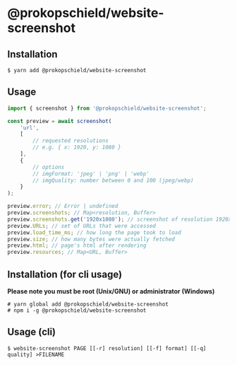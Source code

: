 # @prokopschield/website-screenshot

## Installation

```
$ yarn add @prokopschield/website-screenshot
```

## Usage

```typescript
import { screenshot } from '@prokopschield/website-screenshot';

const preview = await screenshot(
    'url',
    [
        // requested resolutions
        // e.g. { x: 1920, y: 1080 }
    ],
    {
        // options
        // imgFormat: 'jpeg' | 'png' | 'webp'
        // imgQuality: number between 0 and 100 (jpeg/webp)
    }
);

preview.error; // Error | undefined
preview.screenshots; // Map<resolution, Buffer>
preview.screenshots.get('1920x1080'); // screenshot of resolution 1920x1080 if requested, or undefiend
preview.URLs; // set of URLs that were accessed
preview.load_time_ms; // how long the page took to load
preview.size; // how many bytes were actually fetched
preview.html; // page's html after rendering
preview.resources; // Map<URL, Buffer>
```

## Installation (for cli usage)

**Please note you must be root (Unix/GNU) or administrator (Windows)**

```
# yarn global add @prokopschield/website-screenshot
# npm i -g @prokopschield/website-screenshot
```

## Usage (cli)

```
$ website-screenshot PAGE [[-r] resolution] [[-f] format] [[-q] quality] >FILENAME
```

